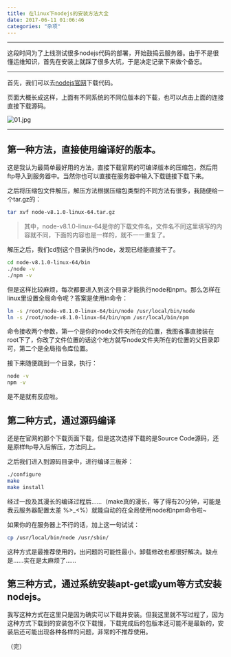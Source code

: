 ```yaml
---
title: 在linux下nodejs的安装方法大全
date: 2017-06-11 01:06:46
categories: "杂项"
---
```


---

这段时间为了上线测试很多nodejs代码的部署，开始鼓捣云服务器。由于不是很懂运维知识，首先在安装上就踩了很多大坑，于是决定记录下来做个备忘。

---

首先，我们可以去[nodejs官网](https://nodejs.org/en/download/current/)下载代码。

页面大概长成这样，上面有不同系统的不同位版本的下载，也可以点击上面的连接直接下载源码。

![01.jpg](https://raw.githubusercontent.com/kelekexiao123/markdown-image/master/node-install-linux-01.jpg)

---

第一种方法，直接使用编译好的版本。
---

这是我认为最简单最好用的方法，直接下载官网的可编译版本的压缩包，然后用ftp导入到服务器中。当然你也可以直接在服务器中输入下载链接下载下来。

之后将压缩包文件解压，解压方法根据压缩包类型的不同方法有很多，我随便给一个tar.gz的：

```bash
tar xvf node-v8.1.0-linux-64.tar.gz
```

>其中，node-v8.1.0-linux-64是你的下载文件名，文件名不同这里填写的内容就不同，下面的内容也是一样的，就不一一重复了。

解压之后，我们cd到这个目录执行node，发现已经能直接干了。

```bash
cd node-v8.1.0-linux-64/bin
./node -v
./npm -v
```

但是这样比较麻烦，每次都要进入到这个目录才能执行node和npm。那么怎样在linux里设置全局命令呢？答案是使用ln命令：

```bash
ln -s /root/node-v8.1.0-linux-64/bin/node /usr/local/bin/node
ln -s /root/node-v8.1.0-linux-64/bin/npm /usr/local/bin/npm
```

命令接收两个参数，第一个是你的node文件夹所在的位置，我图省事直接装在root下了，你改了文件位置的话这个地方就写node文件夹所在的位置的父目录即可，第二个是全局指令库位置。

接下来随便跳到一个目录，执行：

```bash
node -v
npm -v
```

是不是就有反应啦。

第二种方式，通过源码编译
---

还是在官网的那个下载页面下载，但是这次选择下载的是Source Code源码，还是原样ftp导入后解压，方法同上。

之后我们进入到源码目录中，进行编译三板斧：

```bash
./configure
make
make install
```

经过一段及其漫长的编译过程后……（make真的漫长，等了得有20分钟，可能是我云服务器配置太差 %>_<%）就能自动的在全局使用node和npm命令啦~

如果你的在服务器上不行的话，加上这一句试试：

```bash
cp /usr/local/bin/node /usr/sbin/
```

这种方式是最推荐使用的，出问题的可能性最小，卸载修改也都很好解决。缺点是……实在是太麻烦了……

第三种方式，通过系统安装apt-get或yum等方式安装nodejs。
---

我写这种方式在这里只是因为确实可以下载并安装。但我这里就不写过程了，因为这种方式下载到的安装包不仅下载慢，下载完成后的包版本还可能不是最新的，安装后还可能出现各种各样的问题，非常的不推荐使用。

（完）